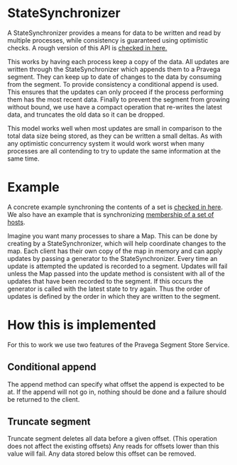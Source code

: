 # StateSynchronizer
A StateSynchronizer provides a means for data to be written and read by multiple processes, while consistency is guaranteed using optimistic checks. A rough version of this API is [checked in here.](https://github.com/pravega/pravega/blob/master/clients/streaming/src/main/java/com/emc/pravega/state/StateSynchronizer.java)

This works by having each process keep a copy of the data. All updates are written through the StateSynchronizer which appends them to a Pravega segment. They can keep up to date of changes to the data by consuming from the segment. To provide consistency a conditional append is used. This ensures that the updates can only proceed if the process performing them has the most recent data. Finally to prevent the segment from growing without bound, we use have a compact operation that re-writes the latest data, and truncates the old data so it can be dropped.

This model works well when most updates are small in comparison to the total data size being stored, as they can be written a small deltas. As with any optimistic concurrency system it would work worst when many processes are all contending to try to update the same information at the same time.

# Example
A concrete example synchroning the contents of a set is [checked in here](https://github.com/pravega/pravega/blob/master/clients/streaming/src/test/java/com/emc/pravega/state/examples/SetSynchronizer.java). We also have an example that is synchronizing [membership of a set of hosts](https://github.com/pravega/pravega/blob/master/clients/streaming/src/test/java/com/emc/pravega/state/examples/MembershipSynchronizer.java).

Imagine you want many processes to share a Map. This can be done by creating by a StateSynchronizer, which will help coordinate changes to the map. Each client has their own copy of the map in memory and can apply updates by passing a generator to the StateSynchronizer. Every time an update is attempted the updated is recorded to a segment. Updates will fail unless the Map passed into the update method is consistent with all of the updates that have been recorded to the segment. If this occurs the generator is called with the latest state to try again. Thus the order of updates is defined by the order in which they are written to the segment. 

# How this is implemented
For this to work we use two features of the Pravega Segment Store Service.
## Conditional append
The append method can specify what offset the append is expected to be at. If the append will not go in, nothing should be done and a failure should be returned to the client.

## Truncate segment
Truncate segment deletes all data before a given offset. (This operation does not affect the existing offsets)
Any reads for offsets lower than this value will fail. Any data stored below this offset can be removed.
